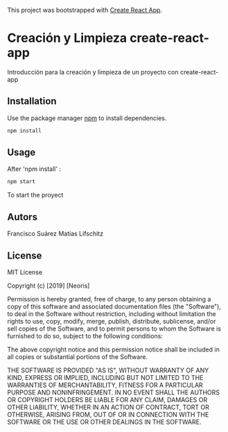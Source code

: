 This project was bootstrapped with [Create React App](https://github.com/facebook/create-react-app).

# Creación y Limpieza create-react-app

Introducción para la creación y limpieza de un proyecto con create-react-app

## Installation

Use the package manager [npm](https://www.npmjs.com/package/npm) to install dependencies.

```bash
npm install
```

## Usage

After 'npm install' :

```bash
npm start
```

To start the proyect

## Autors
Francisco Suárez
Matías Lifschitz

## License
MIT License

Copyright (c) [2019] [Neoris]

Permission is hereby granted, free of charge, to any person obtaining a copy
of this software and associated documentation files (the "Software"), to deal
in the Software without restriction, including without limitation the rights
to use, copy, modify, merge, publish, distribute, sublicense, and/or sell
copies of the Software, and to permit persons to whom the Software is
furnished to do so, subject to the following conditions:

The above copyright notice and this permission notice shall be included in all
copies or substantial portions of the Software.

THE SOFTWARE IS PROVIDED "AS IS", WITHOUT WARRANTY OF ANY KIND, EXPRESS OR
IMPLIED, INCLUDING BUT NOT LIMITED TO THE WARRANTIES OF MERCHANTABILITY,
FITNESS FOR A PARTICULAR PURPOSE AND NONINFRINGEMENT. IN NO EVENT SHALL THE
AUTHORS OR COPYRIGHT HOLDERS BE LIABLE FOR ANY CLAIM, DAMAGES OR OTHER
LIABILITY, WHETHER IN AN ACTION OF CONTRACT, TORT OR OTHERWISE, ARISING FROM,
OUT OF OR IN CONNECTION WITH THE SOFTWARE OR THE USE OR OTHER DEALINGS IN THE
SOFTWARE.